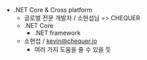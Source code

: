 - .NET Core & Cross platform 
  - 글로벌 전문 개발자 / 소현섭님 => CHEQUER
  - .NET Core
    - .NET framework
  - 소현섭 / kevin@chequer.io
    - 여러 가지 도움을 줄 수 있을 듯 

